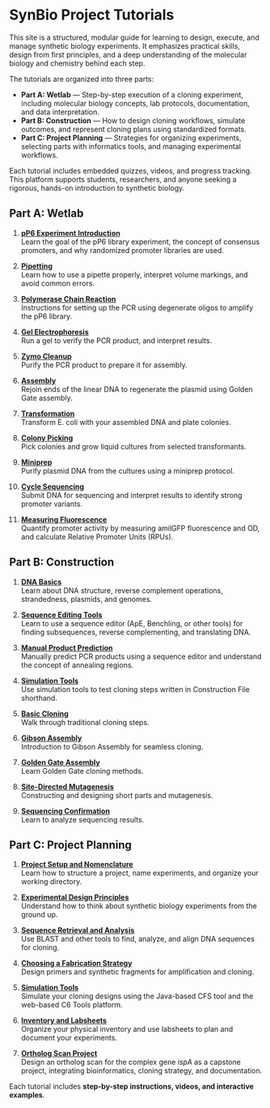 # SynBio Project Tutorials

<!-- <p><strong><a href="pdf/combined.pdf" target="_blank">⬇ Download the Full Tutorial as a PDF</a></strong></p> -->

This site is a structured, modular guide for learning to design, execute, and manage synthetic biology experiments. It emphasizes practical skills, design from first principles, and a deep understanding of the molecular biology and chemistry behind each step.

The tutorials are organized into three parts:

- **Part A: Wetlab** — Step-by-step execution of a cloning experiment, including molecular biology concepts, lab protocols, documentation, and data interpretation.
- **Part B: Construction** — How to design cloning workflows, simulate outcomes, and represent cloning plans using standardized formats.
- **Part C: Project Planning** — Strategies for organizing experiments, selecting parts with informatics tools, and managing experimental workflows.

Each tutorial includes embedded quizzes, videos, and progress tracking. This platform supports students, researchers, and anyone seeking a rigorous, hands-on introduction to synthetic biology.

## Part A: Wetlab

1. **[pP6 Experiment Introduction](wetlab/intro.md)**  
   Learn the goal of the pP6 library experiment, the concept of consensus promoters, and why randomized promoter libraries are used.

2. **[Pipetting](wetlab/pipetting.md)**  
   Learn how to use a pipette properly, interpret volume markings, and avoid common errors.

3. **[Polymerase Chain Reaction](wetlab/pcr.md)**  
   Instructions for setting up the PCR using degenerate oligos to amplify the pP6 library.

4. **[Gel Electrophoresis](wetlab/gel.md)**  
   Run a gel to verify the PCR product, and interpret results.

5. **[Zymo Cleanup](wetlab/cleanup.md)**  
   Purify the PCR product to prepare it for assembly.

6. **[Assembly](wetlab/assembly.md)**  
   Rejoin ends of the linear DNA to regenerate the plasmid using Golden Gate assembly.

7. **[Transformation](wetlab/transformation.md)**  
   Transform E. coli with your assembled DNA and plate colonies.

8. **[Colony Picking](wetlab/pick.md)**  
   Pick colonies and grow liquid cultures from selected transformants.

9. **[Miniprep](wetlab/miniprep.md)**  
   Purify plasmid DNA from the cultures using a miniprep protocol.

10. **[Cycle Sequencing](wetlab/sequencing.md)**  
   Submit DNA for sequencing and interpret results to identify strong promoter variants.

11. **[Measuring Fluorescence](bestp.md)**  
   Quantify promoter activity by measuring amilGFP fluorescence and OD, and calculate Relative Promoter Units (RPUs).

## Part B: Construction

1. **[DNA Basics](construction/dna_basics.md)**  
   Learn about DNA structure, reverse complement operations, strandedness, plasmids, and genomes.

2. **[Sequence Editing Tools](construction/sequence_tools.md)**  
   Learn to use a sequence editor (ApE, Benchling, or other tools) for finding subsequences, reverse complementing, and translating DNA.

3. **[Manual Product Prediction](construction/manual_prediction.md)**  
   Manually predict PCR products using a sequence editor and understand the concept of annealing regions.

4. **[Simulation Tools](construction/simulation_tools.md)**  
   Use simulation tools to test cloning steps written in Construction File shorthand.

5. **[Basic Cloning](construction/basic_cloning.md)**  
   Walk through traditional cloning steps.

6. **[Gibson Assembly](construction/gibson.md)**  
   Introduction to Gibson Assembly for seamless cloning.

7. **[Golden Gate Assembly](construction/golden_gate.md)**  
   Learn Golden Gate cloning methods.

8. **[Site-Directed Mutagenesis](construction/mutagenesis.md)**  
   Constructing and designing short parts and mutagenesis.  

9. **[Sequencing Confirmation](construction/sequencing_confirmation.md)**  
   Learn to analyze sequencing results.

## Part C: Project Planning

1. **[Project Setup and Nomenclature](planning/project_setup.md)**  
   Learn how to structure a project, name experiments, and organize your working directory.

2. **[Experimental Design Principles](planning/design_principles.md)**  
   Understand how to think about synthetic biology experiments from the ground up.

3. **[Sequence Retrieval and Analysis](planning/sequence_analysis.md)**  
   Use BLAST and other tools to find, analyze, and align DNA sequences for cloning.

4. **[Choosing a Fabrication Strategy](planning/oligo_design.md)**  
   Design primers and synthetic fragments for amplification and cloning.

5. **[Simulation Tools](planning/cfs_simulation.md)**  
   Simulate your cloning designs using the Java-based CFS tool and the web-based C6 Tools platform.

6. **[Inventory and Labsheets](planning/inventory_labsheets.md)**  
   Organize your physical inventory and use labsheets to plan and document your experiments.

7. **[Ortholog Scan  Project](planning/project_ispA.md)**  
   Design an ortholog scan for the complex gene *ispA* as a capstone project, integrating bioinformatics, cloning strategy, and documentation.

Each tutorial includes **step-by-step instructions, videos, and interactive examples**.
